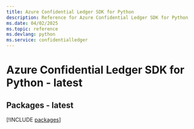 ```yaml
---
title: Azure Confidential Ledger SDK for Python
description: Reference for Azure Confidential Ledger SDK for Python
ms.date: 04/02/2025
ms.topic: reference
ms.devlang: python
ms.service: confidentialledger
---
```

# Azure Confidential Ledger SDK for Python - latest
## Packages - latest
[!INCLUDE [packages](confidential-ledger-index.md)]